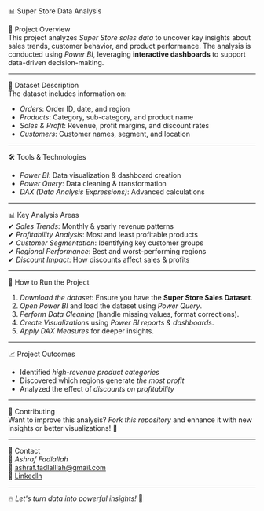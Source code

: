 📊 Super Store Data Analysis  

 📌 Project Overview  
This project analyzes *Super Store sales data* to uncover key insights about sales trends, customer behavior, and product performance. The analysis is conducted using *Power BI*, leveraging **interactive dashboards** to support data-driven decision-making.  

---

 📂 Dataset Description  
The dataset includes information on:  
- *Orders*: Order ID, date, and region  
- *Products*: Category, sub-category, and product name  
- *Sales & Profit*: Revenue, profit margins, and discount rates  
- *Customers*: Customer names, segment, and location  

---

 🛠 Tools & Technologies  
- *Power BI*: Data visualization & dashboard creation  
- *Power Query*: Data cleaning & transformation  
- *DAX (Data Analysis Expressions)*: Advanced calculations  

---

 📊 Key Analysis Areas  
✔ *Sales Trends*: Monthly & yearly revenue patterns  
✔ *Profitability Analysis*: Most and least profitable products  
✔ *Customer Segmentation*: Identifying key customer groups  
✔ *Regional Performance*: Best and worst-performing regions  
✔ *Discount Impact*: How discounts affect sales & profits  

---

 🚀 How to Run the Project  
1. *Download the dataset*: Ensure you have the **Super Store Sales Dataset**.  
2. *Open Power BI* and load the dataset using *Power Query*.  
3. *Perform Data Cleaning* (handle missing values, format corrections).  
4. *Create Visualizations* using *Power BI reports & dashboards*.  
5. *Apply DAX Measures* for deeper insights.  

---

 📈 Project Outcomes  
- Identified *high-revenue product categories*  
- Discovered which regions generate *the most profit*  
- Analyzed the effect of *discounts on profitability*  

---

 🤝 Contributing  
Want to improve this analysis? *Fork this repository* and enhance it with new insights or better visualizations! 🚀  

---

 📧 Contact  
👤 *Ashraf Fadlallah*  
📩 [ashraf.fadlalllah@gmail.com](mailto:ashraf.fadlalllah@gmail.com)  
🔗 [LinkedIn](https://www.linkedin.com/in/ashraf-fadlallah-b351542a4)  

---

🔥 *Let's turn data into powerful insights!* 🚀

